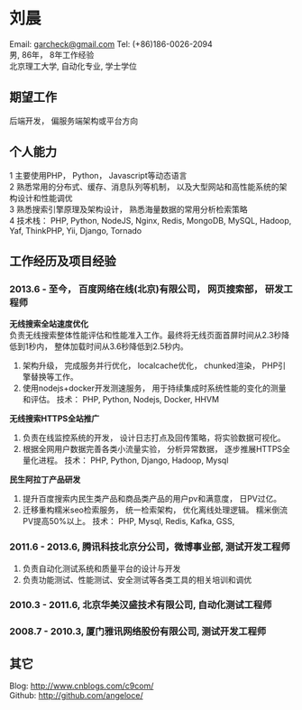 # 刘晨
Email: garcheck@gmail.com   Tel: (+86)186-0026-2094      
男, 86年， 8年工作经验  
北京理工大学, 自动化专业, 学士学位  

## 期望工作
后端开发， 偏服务端架构或平台方向  

## 个人能力
1 主要使用PHP， Python， Javascript等动态语言  
2 熟悉常用的分布式、缓存、消息队列等机制， 以及大型网站和高性能系统的架构设计和性能调优  
3 熟悉搜索引擎原理及架构设计， 熟悉海量数据的常用分析检索策略   
4 技术栈： PHP, Python, NodeJS, Nginx, Redis, MongoDB, MySQL, Hadoop, Yaf, ThinkPHP, Yii, Django, Tornado

## 工作经历及项目经验

### 2013.6 - 至今， 百度网络在线(北京)有限公司， 网页搜索部， 研发工程师  

**无线搜索全站速度优化**  
负责无线搜索整体性能评估和性能准入工作。最终将无线页面首屏时间从2.3秒降低到1秒内， 整体加载时间从3.6秒降低到2.5秒内。 
1. 架构升级， 完成服务并行优化， localcache优化， chunked渲染， PHP引擎替换等工作。 
2. 使用nodejs+docker开发测速服务， 用于持续集成时系统性能的变化的测量和评估。
技术： PHP, Python, Nodejs, Docker, HHVM

**无线搜索HTTPS全站推广**
1. 负责在线监控系统的开发， 设计日志打点及回传策略，将实验数据可视化。
2. 根据全网用户数据完善各类小流量实验， 分析异常数据， 逐步推展HTTPS全量化进程。
技术： PHP, Python, Django, Hadoop, Mysql

**民生阿拉丁产品研发**
1. 提升百度搜索内民生类产品和商品类产品的用户pv和满意度， 日PV过亿。
2. 迁移重构糯米seo检索服务， 统一检索架构， 优化离线处理逻辑。 糯米倒流PV提高50%以上。
技术： PHP, Mysql, Redis, Kafka, GSS,   

### 2011.6 - 2013.6, 腾讯科技北京分公司，微博事业部, 测试开发工程师  
1. 负责自动化测试系统和质量平台的设计与开发   
2. 负责功能测试、性能测试、安全测试等各类工具的相关培训和调优  

### 2010.3 - 2011.6, 北京华美汉盛技术有限公司, 自动化测试工程师  
### 2008.7 - 2010.3, 厦门雅讯网络股份有限公司, 测试开发工程师       

## 其它
Blog: http://www.cnblogs.com/c9com/  
Github: http://github.com/angeloce/  

